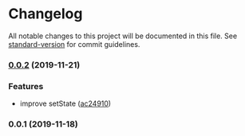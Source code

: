 # Changelog

All notable changes to this project will be documented in this file. See [standard-version](https://github.com/conventional-changelog/standard-version) for commit guidelines.

### [0.0.2](https://github.com/forsigner/taro-stook/compare/v0.0.1...v0.0.2) (2019-11-21)


### Features

* improve setState ([ac24910](https://github.com/forsigner/taro-stook/commit/ac24910037f11ef8c7233ee70f9120b88b8c04c2))

### 0.0.1 (2019-11-18)
